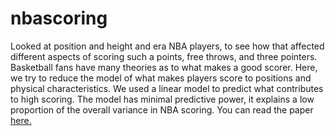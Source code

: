# nbascoring
Looked at position and height and era NBA players, to see how that affected different aspects of scoring such a points, free throws, and three pointers.
Basketball fans have many theories as to what makes a good scorer. Here, we try to reduce the model of what makes players score to positions and physical characteristics. We used a linear model to predict what contributes to high scoring. The model has minimal predictive power, it explains a low proportion of the overall variance in NBA scoring. You can read the paper [here.](https://github.com/jdolitsk/nbascoring/blob/main/paper.pdf) 
